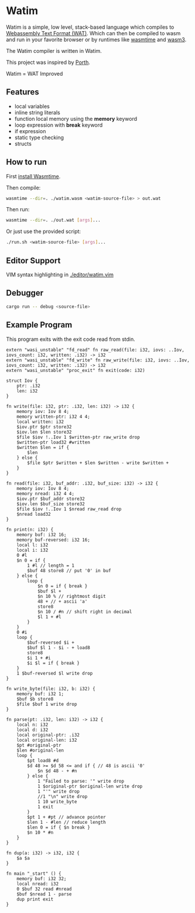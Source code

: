 # Watim 

Watim is a simple, low level, stack-based language which compiles to [Webassembly Text Format (WAT)](https://developer.mozilla.org/en-US/docs/WebAssembly/Understanding_the_text_format).
Which can then be compiled to wasm and run in your favorite browser or by runtimes like [wasmtime](https://github.com/bytecodealliance/wasmtime) and [wasm3](https://github.com/wasm3/wasm3).

The Watim compiler is written in Watim.

This project was inspired by [Porth](https://gitlab.com/tsoding/porth).

Watim = WAT Improved

## Features
- local variables
- inline string literals
- function local memory using the **memory** keyword
- loop expression with **break** keyword
- if expression
- static type checking
- structs

## How to run
First [install Wasmtime](https://wasmtime.dev/).

Then compile:
```bash
wasmtime --dir=. ./watim.wasm <watim-source-file> > out.wat
```

Then run:
```bash
wasmtime --dir=. ./out.wat [args]...
```

Or just use the provided script:
```bash
./run.sh <watim-source-file> [args]...
```

## Editor Support
VIM syntax highlighting in [./editor/watim.vim](https://github.com/Blugatroff/watim/tree/main/editor/watim.vim)

## Debugger
```bash
cargo run -- debug <source-file>
```

## Example Program
This program exits with the exit code read from stdin.
```
extern "wasi_unstable" "fd_read" fn raw_read(file: i32, iovs: ..Iov, iovs_count: i32, written: .i32) -> i32
extern "wasi_unstable" "fd_write" fn raw_write(file: i32, iovs: ..Iov, iovs_count: i32, written: .i32) -> i32
extern "wasi_unstable" "proc_exit" fn exit(code: i32)

struct Iov {
    ptr: .i32
    len: i32
}

fn write(file: i32, ptr: .i32, len: i32) -> i32 {
    memory iov: Iov 8 4;
    memory written-ptr: i32 4 4;
    local written: i32
    $iov.ptr $ptr store32
    $iov.len $len store32
    $file $iov !..Iov 1 $written-ptr raw_write drop
    $written-ptr load32 #written
    $written $len = if {
        $len
    } else {
        $file $ptr $written + $len $written - write $written +
    }
}

fn read(file: i32, buf_addr: .i32, buf_size: i32) -> i32 {
    memory iov: Iov 8 4;
    memory nread: i32 4 4;
    $iov.ptr $buf_addr store32 
    $iov.len $buf_size store32 
    $file $iov !..Iov 1 $nread raw_read drop
    $nread load32
}

fn print(n: i32) {
    memory buf: i32 16;
    memory buf-reversed: i32 16;
    local l: i32
    local i: i32
    0 #l
    $n 0 = if {
        1 #l // length = 1
        $buf 48 store8 // put '0' in buf
    } else {
        loop {
            $n 0 = if { break }
            $buf $l +
            $n 10 % // rightmost digit
            48 + // + ascii 'a'
            store8
            $n 10 / #n // shift right in decimal
            $l 1 + #l
        }
    }
    0 #i
    loop {
        $buf-reversed $i +
        $buf $l 1 - $i - + load8
        store8
        $i 1 + #i
        $i $l = if { break }
    }
    1 $buf-reversed $l write drop
}

fn write_byte(file: i32, b: i32) {
    memory buf: i32 1;
    $buf $b store8
    $file $buf 1 write drop
}

fn parse(pt: .i32, len: i32) -> i32 {
    local n: i32
    local d: i32
    local original-ptr: .i32
    local original-len: i32
    $pt #original-ptr
    $len #original-len
    loop {
        $pt load8 #d
        $d 48 >= $d 58 <= and if { // 48 is ascii '0'
            $n $d 48 - + #n
        } else {
            1 "Failed to parse: '" write drop
            1 $original-ptr $original-len write drop
            1 "'" write drop
            //1 "\n" write drop
            1 10 write_byte
            1 exit
        }
        $pt 1 + #pt // advance pointer
        $len 1 - #len // reduce length
        $len 0 = if { $n break }
        $n 10 * #n
    }
}

fn dup(a: i32) -> i32, i32 {
    $a $a
}

fn main "_start" () {
    memory buf: i32 32;
    local nread: i32
    0 $buf 32 read #nread
    $buf $nread 1 - parse
    dup print exit
}
```
